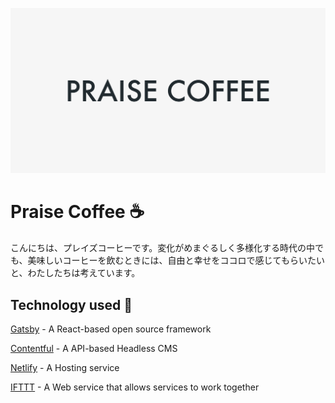 ![プレイズ・コーヒー](src/images/default-ogp.png)

# Praise Coffee ☕️

こんにちは、プレイズコーヒーです。変化がめまぐるしく多様化する時代の中でも、美味しいコーヒーを飲むときには、自由と幸せをココロで感じてもらいたいと、わたしたちは考えています。

## Technology used 🚀

[Gatsby](https://www.gatsbyjs.com/) - A React-based open source framework

[Contentful](https://www.contentful.com/) - A API-based Headless CMS

[Netlify](https://www.netlify.com/) - A Hosting service

[IFTTT](https://ifttt.com/) - A Web service that allows services to work together

